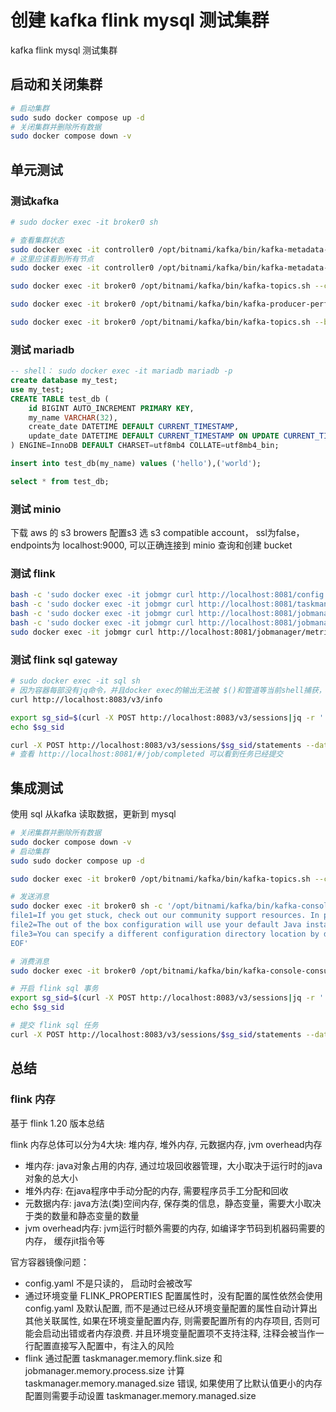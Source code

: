 # 创建 kafka flink mysql 测试集群
kafka flink mysql 测试集群

## 启动和关闭集群
```bash
# 启动集群
sudo sudo docker compose up -d
# 关闭集群并删除所有数据
sudo docker compose down -v
```
## 单元测试
### 测试kafka
```bash
# sudo docker exec -it broker0 sh

# 查看集群状态
sudo docker exec -it controller0 /opt/bitnami/kafka/bin/kafka-metadata-quorum.sh --bootstrap-controller localhost:9093 describe --status
# 这里应该看到所有节点
sudo docker exec -it controller0 /opt/bitnami/kafka/bin/kafka-metadata-quorum.sh --bootstrap-controller localhost:9093 describe --replication

sudo docker exec -it broker0 /opt/bitnami/kafka/bin/kafka-topics.sh --create --bootstrap-server broker0:9092 --topic test1 --partitions 2 --replication-factor 2 --config min.insync.replicas=2

sudo docker exec -it broker0 /opt/bitnami/kafka/bin/kafka-producer-perf-test.sh --topic test1 --num-records 10000 --record-size 1024 --throughput -1 --producer-props bootstrap.servers=broker0:9092

sudo docker exec -it broker0 /opt/bitnami/kafka/bin/kafka-topics.sh --bootstrap-server broker0:9092 --topic test1 --describe

```

### 测试 mariadb
```sql
-- shell： sudo docker exec -it mariadb mariadb -p
create database my_test;
use my_test;
CREATE TABLE test_db (
    id BIGINT AUTO_INCREMENT PRIMARY KEY,
    my_name VARCHAR(32),
    create_date DATETIME DEFAULT CURRENT_TIMESTAMP,
    update_date DATETIME DEFAULT CURRENT_TIMESTAMP ON UPDATE CURRENT_TIMESTAMP
) ENGINE=InnoDB DEFAULT CHARSET=utf8mb4 COLLATE=utf8mb4_bin;

insert into test_db(my_name) values ('hello'),('world');

select * from test_db;
```

### 测试 minio
下载 aws 的 s3 browers 配置s3 选 s3 compatible account， ssl为false， endpoints为 localhost:9000, 可以正确连接到 minio 查询和创建 bucket

### 测试 flink
```bash
bash -c 'sudo docker exec -it jobmgr curl http://localhost:8081/config'|jq
bash -c 'sudo docker exec -it jobmgr curl http://localhost:8081/taskmanagers'|jq
bash -c 'sudo docker exec -it jobmgr curl http://localhost:8081/jobmanager/config'|jq
bash -c 'sudo docker exec -it jobmgr curl http://localhost:8081/jobmanager/environment'|jq
sudo docker exec -it jobmgr curl http://localhost:8081/jobmanager/metrics

```

### 测试 flink sql gateway
```bash
# sudo docker exec -it sql sh
# 因为容器每部没有jq命令，并且docker exec的输出无法被 $()和管道等当前shell捕获，这里暴露8083端口到本机处理
curl http://localhost:8083/v3/info

export sg_sid=$(curl -X POST http://localhost:8083/v3/sessions|jq -r '.sessionHandle')
echo $sg_sid

curl -X POST http://localhost:8083/v3/sessions/$sg_sid/statements --data '{"statement": "select 2"}'
# 查看 http://localhost:8081/#/job/completed 可以看到任务已经提交
```

## 集成测试
使用 sql 从kafka 读取数据，更新到 mysql
```bash
# 关闭集群并删除所有数据
sudo docker compose down -v
# 启动集群
sudo sudo docker compose up -d

sudo docker exec -it broker0 /opt/bitnami/kafka/bin/kafka-topics.sh --create --bootstrap-server broker0:9092 --topic test1 --partitions 2 --replication-factor 2 --config min.insync.replicas=2

# 发送消息
sudo docker exec -it broker0 sh -c '/opt/bitnami/kafka/bin/kafka-console-producer.sh --bootstrap-server broker0:9092 --topic test1 --property parse.key=true --property key.separator== acks=all <<"EOF"
file1=If you get stuck, check out our community support resources. In particular, Apache Flink’s user mailing list is consistently ranked as one of the most active of any Apache project, and is a great way to get help quickly.
file2=The out of the box configuration will use your default Java installation. You can manually set the environment variable JAVA_HOME or the configuration key env.java.home in Flink configuration file if you want to manually override the Java runtime to use. Note that the configuration key env.java.home must be specified in a flattened format (i.e. one-line key-value format) in the configuration file.
file3=You can specify a different configuration directory location by defining the FLINK_CONF_DIR environment variable. For resource providers which provide non-session deployments, you can specify per-job configurations this way. Make a copy of the conf directory from the Flink distribution and modify the settings on a per-job basis. Note that this is not supported in Docker or standalone Kubernetes deployments. On Docker-based deployments, you can use the FLINK_PROPERTIES environment variable for passing configuration values.
EOF'

# 消费消息
sudo docker exec -it broker0 /opt/bitnami/kafka/bin/kafka-console-consumer.sh --bootstrap-server broker0:9092 --topic test1 --group console-consumer1 --from-beginning

# 开启 flink sql 事务
export sg_sid=$(curl -X POST http://localhost:8083/v3/sessions|jq -r '.sessionHandle')
echo $sg_sid

# 提交 flink sql 任务
curl -X POST http://localhost:8083/v3/sessions/$sg_sid/statements --data '{"statement": "select 2"}'
```

## 总结
### flink 内存
基于 flink 1.20 版本总结

flink 内存总体可以分为4大块: 堆内存, 堆外内存, 元数据内存, jvm overhead内存
+ 堆内存: java对象占用的内存, 通过垃圾回收器管理，大小取决于运行时的java对象的总大小
+ 堆外内存: 在java程序中手动分配的内存, 需要程序员手工分配和回收
+ 元数据内存: java方法(类)空间内存, 保存类的信息，静态变量，需要大小取决于类的数量和静态变量的数量
+ jvm overhead内存: jvm运行时额外需要的内存, 如编译字节码到机器码需要的内存， 缓存jit指令等

官方容器镜像问题：
+ config.yaml 不是只读的， 启动时会被改写
+ 通过环境变量 FLINK_PROPERTIES 配置属性时，没有配置的属性依然会使用 config.yaml 及默认配置, 而不是通过已经从环境变量配置的属性自动计算出其他关联属性, 如果在环境变量配置内存, 则需要配置所有的内存项目, 否则可能会启动出错或者内存浪费. 并且环境变量配置项不支持注释, 注释会被当作一行配置直接写入配置中，有注入的风险
+ flink 通过配置 taskmanager.memory.flink.size 和 jobmanager.memory.process.size 计算 taskmanager.memory.managed.size 错误, 如果使用了比默认值更小的内存配置则需要手动设置 taskmanager.memory.managed.size
